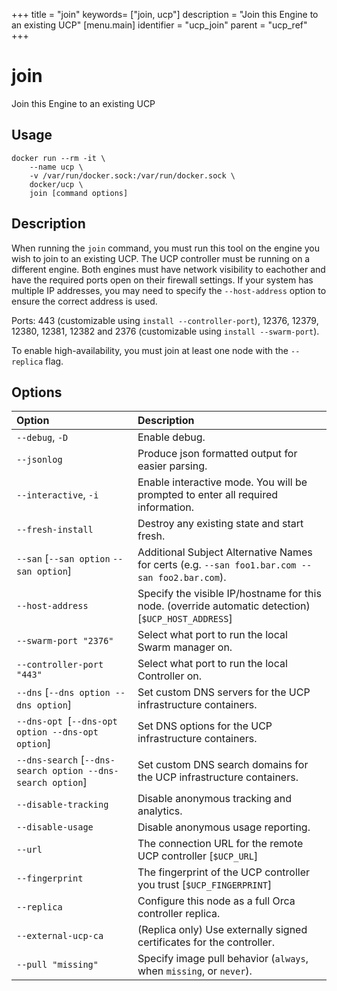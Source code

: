 +++
title = "join"
keywords= ["join, ucp"]
description = "Join this Engine to an existing UCP"
[menu.main]
identifier = "ucp_join"
parent = "ucp_ref"
+++

# join

Join this Engine to an existing UCP

## Usage

```
docker run --rm -it \
    --name ucp \
    -v /var/run/docker.sock:/var/run/docker.sock \
    docker/ucp \
    join [command options]
```

## Description

When running the `join` command, you must run this tool
on the engine you wish to join to an existing UCP.  The UCP controller
must be running on a different engine.  Both engines must have network
visibility to eachother and have the required ports open on their firewall
settings.  If your system has multiple IP addresses, you may need to
specify the `--host-address` option to ensure the correct address is used.

Ports: 443 (customizable using `install --controller-port`),
12376, 12379, 12380, 12381, 12382 and 2376
(customizable using `install --swarm-port`).

To enable high-availability, you must join at least one node with the
`--replica` flag.

## Options

| Option                                                     | Description                                                                                         |
|:-----------------------------------------------------------|:----------------------------------------------------------------------------------------------------|
| `--debug`, `-D`                                            | Enable debug.                                                                                       |
| `--jsonlog`                                                | Produce json formatted output for easier parsing.                                                   |
| `--interactive`, `-i`                                      | Enable interactive mode. You will be prompted to enter all required information.                    |
| `--fresh-install`                                          | Destroy any existing state and start fresh.                                                         |
| `--san` [`--san option` `--san option`]                    | Additional Subject Alternative Names for certs (e.g. `--san foo1.bar.com --san foo2.bar.com`).      |
| `--host-address`                                           | Specify the visible IP/hostname for this node. (override automatic detection) [`$UCP_HOST_ADDRESS`] |
| `--swarm-port "2376"`                                      | Select what port to run the local Swarm manager on.                                                 |
| `--controller-port "443"`                                  | Select what port to run the local Controller on.                                                    |
| `--dns` [`--dns option --dns option`]                      | Set custom DNS servers for the UCP infrastructure containers.                                       |
| `--dns-opt `[`--dns-opt option --dns-opt option`]          | Set DNS options for the UCP infrastructure containers.                                              |
| `--dns-search` [`--dns-search option --dns-search option`] | Set custom DNS search domains for the UCP infrastructure containers.                                |
| `--disable-tracking`                                       | Disable anonymous tracking and analytics.                                                           |
| `--disable-usage`                                          | Disable anonymous usage reporting.                                                                  |
| `--url`                                                    | The connection URL for the remote UCP controller [`$UCP_URL`]                                       |
| `--fingerprint `                                           | The fingerprint of the UCP controller you trust [`$UCP_FINGERPRINT`]                                |
| `--replica`                                                | Configure this node as a full Orca controller replica.                                              |
| `--external-ucp-ca`                                        | (Replica only) Use externally signed certificates for the controller.                               |
| `--pull "missing"`                                         | Specify image pull behavior (`always`, when `missing`, or `never`).                                 |
